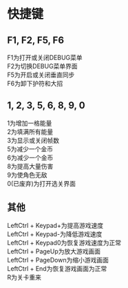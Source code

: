 # 快捷键
## F1, F2, F5, F6
F1为打开或关闭DEBUG菜单<br>
F2为切换DEBUG菜单界面<br>
F5为开启或关闭垂直同步<br>
F6为卸下护符和大招
## 1, 2, 3, 5, 6, 8, 9, 0
1为增加一格能量<br>
2为填满所有能量<br>
3为显示或关闭帧数<br>
5为减少一个金币<br>
6为减少一个金币<br>
8为提高大量伤害<br>
9为使角色无敌<br>
0(已废弃)为打开选关界面
## 其他
LeftCtrl + Keypad+为提高游戏速度<br>
LeftCtrl + Keypad-为降低游戏速度<br>
LeftCtrl + Keypad0为恢复游戏速度为正常<br>
LeftCtrl + PageUp为放大游戏画面<br>
LeftCtrl + PageDown为缩小游戏画面<br>
LeftCtrl + End为恢复游戏画面为正常<br>
R为关卡重来
